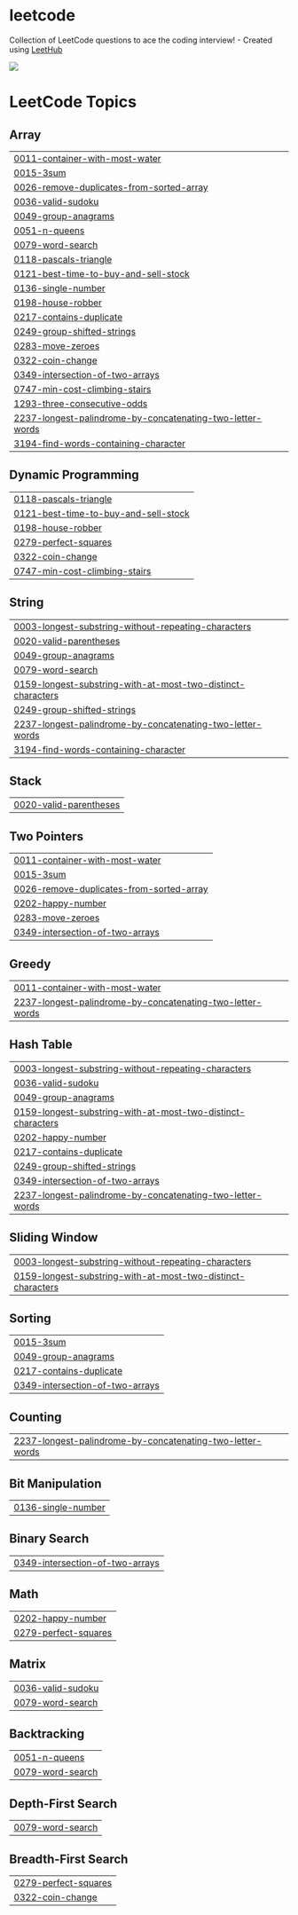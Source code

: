 # leetcode
Collection of LeetCode questions to ace the coding interview! - Created using [LeetHub](https://github.com/QasimWani/LeetHub)

![](https://leetcard.jacoblin.cool/rjsgh7943)

<!---LeetCode Topics Start-->
# LeetCode Topics
## Array
|  |
| ------- |
| [0011-container-with-most-water](https://github.com/gpgun0/leetcode/tree/master/0011-container-with-most-water) |
| [0015-3sum](https://github.com/gpgun0/leetcode/tree/master/0015-3sum) |
| [0026-remove-duplicates-from-sorted-array](https://github.com/gpgun0/leetcode/tree/master/0026-remove-duplicates-from-sorted-array) |
| [0036-valid-sudoku](https://github.com/gpgun0/leetcode/tree/master/0036-valid-sudoku) |
| [0049-group-anagrams](https://github.com/gpgun0/leetcode/tree/master/0049-group-anagrams) |
| [0051-n-queens](https://github.com/gpgun0/leetcode/tree/master/0051-n-queens) |
| [0079-word-search](https://github.com/gpgun0/leetcode/tree/master/0079-word-search) |
| [0118-pascals-triangle](https://github.com/gpgun0/leetcode/tree/master/0118-pascals-triangle) |
| [0121-best-time-to-buy-and-sell-stock](https://github.com/gpgun0/leetcode/tree/master/0121-best-time-to-buy-and-sell-stock) |
| [0136-single-number](https://github.com/gpgun0/leetcode/tree/master/0136-single-number) |
| [0198-house-robber](https://github.com/gpgun0/leetcode/tree/master/0198-house-robber) |
| [0217-contains-duplicate](https://github.com/gpgun0/leetcode/tree/master/0217-contains-duplicate) |
| [0249-group-shifted-strings](https://github.com/gpgun0/leetcode/tree/master/0249-group-shifted-strings) |
| [0283-move-zeroes](https://github.com/gpgun0/leetcode/tree/master/0283-move-zeroes) |
| [0322-coin-change](https://github.com/gpgun0/leetcode/tree/master/0322-coin-change) |
| [0349-intersection-of-two-arrays](https://github.com/gpgun0/leetcode/tree/master/0349-intersection-of-two-arrays) |
| [0747-min-cost-climbing-stairs](https://github.com/gpgun0/leetcode/tree/master/0747-min-cost-climbing-stairs) |
| [1293-three-consecutive-odds](https://github.com/gpgun0/leetcode/tree/master/1293-three-consecutive-odds) |
| [2237-longest-palindrome-by-concatenating-two-letter-words](https://github.com/gpgun0/leetcode/tree/master/2237-longest-palindrome-by-concatenating-two-letter-words) |
| [3194-find-words-containing-character](https://github.com/gpgun0/leetcode/tree/master/3194-find-words-containing-character) |
## Dynamic Programming
|  |
| ------- |
| [0118-pascals-triangle](https://github.com/gpgun0/leetcode/tree/master/0118-pascals-triangle) |
| [0121-best-time-to-buy-and-sell-stock](https://github.com/gpgun0/leetcode/tree/master/0121-best-time-to-buy-and-sell-stock) |
| [0198-house-robber](https://github.com/gpgun0/leetcode/tree/master/0198-house-robber) |
| [0279-perfect-squares](https://github.com/gpgun0/leetcode/tree/master/0279-perfect-squares) |
| [0322-coin-change](https://github.com/gpgun0/leetcode/tree/master/0322-coin-change) |
| [0747-min-cost-climbing-stairs](https://github.com/gpgun0/leetcode/tree/master/0747-min-cost-climbing-stairs) |
## String
|  |
| ------- |
| [0003-longest-substring-without-repeating-characters](https://github.com/gpgun0/leetcode/tree/master/0003-longest-substring-without-repeating-characters) |
| [0020-valid-parentheses](https://github.com/gpgun0/leetcode/tree/master/0020-valid-parentheses) |
| [0049-group-anagrams](https://github.com/gpgun0/leetcode/tree/master/0049-group-anagrams) |
| [0079-word-search](https://github.com/gpgun0/leetcode/tree/master/0079-word-search) |
| [0159-longest-substring-with-at-most-two-distinct-characters](https://github.com/gpgun0/leetcode/tree/master/0159-longest-substring-with-at-most-two-distinct-characters) |
| [0249-group-shifted-strings](https://github.com/gpgun0/leetcode/tree/master/0249-group-shifted-strings) |
| [2237-longest-palindrome-by-concatenating-two-letter-words](https://github.com/gpgun0/leetcode/tree/master/2237-longest-palindrome-by-concatenating-two-letter-words) |
| [3194-find-words-containing-character](https://github.com/gpgun0/leetcode/tree/master/3194-find-words-containing-character) |
## Stack
|  |
| ------- |
| [0020-valid-parentheses](https://github.com/gpgun0/leetcode/tree/master/0020-valid-parentheses) |
## Two Pointers
|  |
| ------- |
| [0011-container-with-most-water](https://github.com/gpgun0/leetcode/tree/master/0011-container-with-most-water) |
| [0015-3sum](https://github.com/gpgun0/leetcode/tree/master/0015-3sum) |
| [0026-remove-duplicates-from-sorted-array](https://github.com/gpgun0/leetcode/tree/master/0026-remove-duplicates-from-sorted-array) |
| [0202-happy-number](https://github.com/gpgun0/leetcode/tree/master/0202-happy-number) |
| [0283-move-zeroes](https://github.com/gpgun0/leetcode/tree/master/0283-move-zeroes) |
| [0349-intersection-of-two-arrays](https://github.com/gpgun0/leetcode/tree/master/0349-intersection-of-two-arrays) |
## Greedy
|  |
| ------- |
| [0011-container-with-most-water](https://github.com/gpgun0/leetcode/tree/master/0011-container-with-most-water) |
| [2237-longest-palindrome-by-concatenating-two-letter-words](https://github.com/gpgun0/leetcode/tree/master/2237-longest-palindrome-by-concatenating-two-letter-words) |
## Hash Table
|  |
| ------- |
| [0003-longest-substring-without-repeating-characters](https://github.com/gpgun0/leetcode/tree/master/0003-longest-substring-without-repeating-characters) |
| [0036-valid-sudoku](https://github.com/gpgun0/leetcode/tree/master/0036-valid-sudoku) |
| [0049-group-anagrams](https://github.com/gpgun0/leetcode/tree/master/0049-group-anagrams) |
| [0159-longest-substring-with-at-most-two-distinct-characters](https://github.com/gpgun0/leetcode/tree/master/0159-longest-substring-with-at-most-two-distinct-characters) |
| [0202-happy-number](https://github.com/gpgun0/leetcode/tree/master/0202-happy-number) |
| [0217-contains-duplicate](https://github.com/gpgun0/leetcode/tree/master/0217-contains-duplicate) |
| [0249-group-shifted-strings](https://github.com/gpgun0/leetcode/tree/master/0249-group-shifted-strings) |
| [0349-intersection-of-two-arrays](https://github.com/gpgun0/leetcode/tree/master/0349-intersection-of-two-arrays) |
| [2237-longest-palindrome-by-concatenating-two-letter-words](https://github.com/gpgun0/leetcode/tree/master/2237-longest-palindrome-by-concatenating-two-letter-words) |
## Sliding Window
|  |
| ------- |
| [0003-longest-substring-without-repeating-characters](https://github.com/gpgun0/leetcode/tree/master/0003-longest-substring-without-repeating-characters) |
| [0159-longest-substring-with-at-most-two-distinct-characters](https://github.com/gpgun0/leetcode/tree/master/0159-longest-substring-with-at-most-two-distinct-characters) |
## Sorting
|  |
| ------- |
| [0015-3sum](https://github.com/gpgun0/leetcode/tree/master/0015-3sum) |
| [0049-group-anagrams](https://github.com/gpgun0/leetcode/tree/master/0049-group-anagrams) |
| [0217-contains-duplicate](https://github.com/gpgun0/leetcode/tree/master/0217-contains-duplicate) |
| [0349-intersection-of-two-arrays](https://github.com/gpgun0/leetcode/tree/master/0349-intersection-of-two-arrays) |
## Counting
|  |
| ------- |
| [2237-longest-palindrome-by-concatenating-two-letter-words](https://github.com/gpgun0/leetcode/tree/master/2237-longest-palindrome-by-concatenating-two-letter-words) |
## Bit Manipulation
|  |
| ------- |
| [0136-single-number](https://github.com/gpgun0/leetcode/tree/master/0136-single-number) |
## Binary Search
|  |
| ------- |
| [0349-intersection-of-two-arrays](https://github.com/gpgun0/leetcode/tree/master/0349-intersection-of-two-arrays) |
## Math
|  |
| ------- |
| [0202-happy-number](https://github.com/gpgun0/leetcode/tree/master/0202-happy-number) |
| [0279-perfect-squares](https://github.com/gpgun0/leetcode/tree/master/0279-perfect-squares) |
## Matrix
|  |
| ------- |
| [0036-valid-sudoku](https://github.com/gpgun0/leetcode/tree/master/0036-valid-sudoku) |
| [0079-word-search](https://github.com/gpgun0/leetcode/tree/master/0079-word-search) |
## Backtracking
|  |
| ------- |
| [0051-n-queens](https://github.com/gpgun0/leetcode/tree/master/0051-n-queens) |
| [0079-word-search](https://github.com/gpgun0/leetcode/tree/master/0079-word-search) |
## Depth-First Search
|  |
| ------- |
| [0079-word-search](https://github.com/gpgun0/leetcode/tree/master/0079-word-search) |
## Breadth-First Search
|  |
| ------- |
| [0279-perfect-squares](https://github.com/gpgun0/leetcode/tree/master/0279-perfect-squares) |
| [0322-coin-change](https://github.com/gpgun0/leetcode/tree/master/0322-coin-change) |
<!---LeetCode Topics End-->